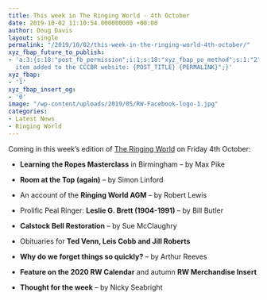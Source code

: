 ```yaml
---
title: This week in The Ringing World - 4th October
date: 2019-10-02 11:10:54.000000000 +00:00
author: Doug Davis
layout: single
permalink: "/2019/10/02/this-week-in-the-ringing-world-4th-october/"
xyz_fbap_future_to_publish:
- 'a:3:{s:18:"post_fb_permission";i:1;s:18:"xyz_fbap_po_method";s:1:"2";s:16:"xyz_fbap_message";s:62:"News
  item added to the CCCBR website: {POST_TITLE} {PERMALINK}";}'
xyz_fbap:
- '1'
xyz_fbap_insert_og:
- '0'
image: "/wp-content/uploads/2019/05/RW-Facebook-logo-1.jpg"
categories:
- Latest News
- Ringing World
---
```

Coming in this week’s edition of <a href="https://www.ringingworld.co.uk/" target="_blank" rel="noopener noreferrer">The Ringing World</a> on Friday 4th October:

+ **Learning the Ropes Masterclass** in Birmingham – by Max Pike

+ **Room at the Top (again)** – by Simon Linford

+ An account of the **Ringing World AGM** – by Robert Lewis

+ Prolific Peal Ringer: **Leslie G. Brett (1904-1991)** – by Bill Butler

+ **Calstock Bell Restoration** – by Sue McClaughry

+ Obituaries for  **Ted Venn, Leis Cobb and Jill Roberts**

+ **Why do we forget things so quickly?** – by Arthur Reeves

+ **Feature on the 2020 RW Calendar** and autumn **RW Merchandise Insert**

+ **Thought for the week** – by Nicky Seabright
